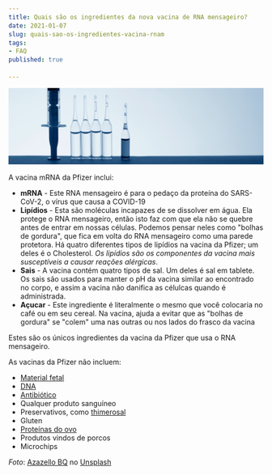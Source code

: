 ```yaml
---
title: Quais são os ingredientes da nova vacina de RNA mensageiro?
date: 2021-01-07
slug: quais-sao-os-ingredientes-vacina-rnam
tags:
- FAQ
published: true

---
```

![](/vaccine-ingredients.jpg)

A vacina mRNA da Pfizer inclui:

* **mRNA** - Este RNA mensageiro é para o pedaço da proteína do SARS-CoV-2, o vírus que causa a COVID-19
* **Lipídios** - Esta são moléculas incapazes de se dissolver em água. Ela protege o RNA mensageiro, então isto faz com que ela não se quebre antes de entrar em nossas células. Podemos pensar neles como "bolhas de gordura", que fica em volta do RNA mensageiro como uma parede protetora. Há quatro diferentes tipos de lipídios na vacina da Pfizer; um deles é o Cholesterol. _Os lipídios são os componentes da vacina mais susceptíveis a causar reações alérgicas_.
* **Sais** - A vacina contém quatro tipos de sal. Um deles é sal em tablete. Os sais são usados para manter o pH da vacina similar ao encontrado no corpo, e assim a vacina não danifica as célulcas quando é administrada.
* **Açucar** - Este ingrediente é literalmente o mesmo que você colocaria no café ou em seu cereal. Na vacina, ajuda a evitar que as "bolhas de gordura" se "colem" uma nas outras ou nos lados do frasco da vacina

Estes são os únicos ingredientes da vacina da Pfizer que usa o RNA mensageiro.

As vacinas da Pfizer não incluem:

* [Material fetal](https://www.chop.edu/centers-programs/vaccine-education-center/vaccine-ingredients/fetal-tissues "Vacinas usam materiais fetais (em inglês)")
* [DNA]()
* [Antibiótico](https://www.chop.edu/centers-programs/vaccine-education-center/vaccine-ingredients/antibiotics "Vacinas usam antibiótico para serem produzidas?")
* Qualquer produto sanguíneo
* Preservativos, como [thimerosal]()
* Gluten
* [Proteínas do ovo](https://www.chop.edu/centers-programs/vaccine-education-center/vaccine-ingredients/egg-products "Vacinas usam proteína do Ovo como ingrediente?")
* Produtos vindos de porcos
* Microchips

_Foto_: [Azazello BQ](https://unsplash.com/@azazellobq?utm_source=unsplash&utm_medium=referral&utm_content=creditCopyText) no [Unsplash](https://unsplash.com/s/photos/vaccines?utm_source=unsplash&utm_medium=referral&utm_content=creditCopyText)